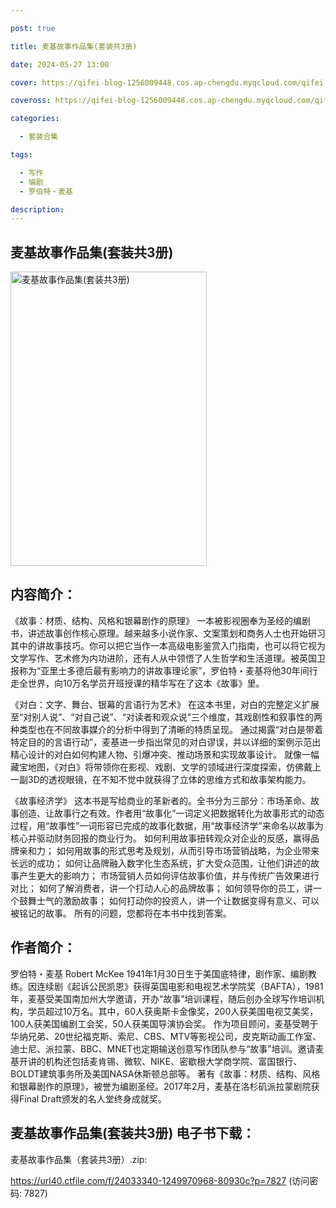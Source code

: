 ```yaml
---

post: true

title: 麦基故事作品集(套装共3册)

date: 2024-05-27 13:00

cover: https://qifei-blog-1256009448.cos.ap-chengdu.myqcloud.com/qifei-blog/65f97a4f9f345e8d03c668e9.jpg

coveross: https://qifei-blog-1256009448.cos.ap-chengdu.myqcloud.com/qifei-blog/65f97a4f9f345e8d03c668e9.jpg

categories:

  - 套装合集

tags:

  - 写作
  - 编剧
  - 罗伯特・麦基

description:
---
```


## 麦基故事作品集(套装共3册)
<img alt="麦基故事作品集(套装共3册) " class="aligncenter loaded" data-was-processed="true" decoding="async" fetchpriority="high" height="471" src="https://qifei-blog-1256009448.cos.ap-chengdu.myqcloud.com/qifei-blog/65f97a4f9f345e8d03c668e9.jpg " style="cursor: zoom-in;" width="314"/>

## 内容简介：

《故事：材质、结构、风格和银幕剧作的原理》 一本被影视圈奉为圣经的编剧书，讲述故事创作核心原理。越来越多小说作家、文案策划和商务人士也开始研习其中的讲故事技巧。你可以把它当作一本高级电影鉴赏入门指南，也可以将它视为文学写作、艺术修为内功进阶，还有人从中领悟了人生哲学和生活道理。被英国卫报称为“亚里士多德后最有影响力的讲故事理论家”，罗伯特・麦基将他30年间行走全世界，向10万名学员开班授课的精华写在了这本《故事》里。<br/>

《对白：文字、舞台、银幕的言语行为艺术》 在这本书里，对白的完整定义扩展至“对别人说”、“对自己说”、“对读者和观众说”三个维度，其戏剧性和叙事性的两种类型也在不同故事媒介的分析中得到了清晰的特质呈现。 通过揭露“对白是带着特定目的的言语行动”，麦基进一步指出常见的对白谬误，并以详细的案例示范出精心设计的对白如何构建人物、引爆冲突、推动场景和实现故事设计。 就像一幅藏宝地图，《对白》将带领你在影视、戏剧、文学的领域进行深度探索，仿佛戴上一副3D的透视眼镜，在不知不觉中就获得了立体的思维方式和故事架构能力。<br/>

《故事经济学》 这本书是写给商业的革新者的。全书分为三部分：市场革命、故事创造、让故事行之有效。作者用“故事化”一词定义把数据转化为故事形式的动态过程，用“故事性”一词形容已完成的故事化数据，用“故事经济学”来命名以故事为核心并驱动财务回报的商业行为。 如何利用故事扭转观众对企业的反感，赢得品牌亲和力； 如何用故事的形式思考及规划，从而引导市场营销战略，为企业带来长远的成功； 如何让品牌融入数字化生态系统，扩大受众范围，让他们讲述的故事产生更大的影响力； 市场营销人员如何评估故事价值，并与传统广告效果进行对比； 如何了解消费者，讲一个打动人心的品牌故事； 如何领导你的员工，讲一个鼓舞士气的激励故事； 如何打动你的投资人，讲一个让数据变得有意义、可以被铭记的故事。 所有的问题，您都将在本书中找到答案。

## 作者简介：

罗伯特・麦基 Robert McKee 1941年1月30日生于美国底特律，剧作家、编剧教练。因连续剧《起诉公民凯恩》获得英国电影和电视艺术学院奖（BAFTA），1981年，麦基受美国南加州大学邀请，开办“故事”培训课程，随后创办全球写作培训机构，学员超过10万名。其中，60人获奥斯卡金像奖，200人获美国电视艾美奖，100人获美国编剧工会奖，50人获美国导演协会奖。 作为项目顾问，麦基受聘于华纳兄弟、20世纪福克斯、索尼、CBS、MTV等影视公司，皮克斯动画工作室、迪士尼、派拉蒙、BBC、MNET也定期输送创意写作团队参与“故事”培训。邀请麦基开讲的机构还包括麦肯锡、微软、NIKE、密歇根大学商学院、富国银行、BOLDT建筑事务所及美国NASA休斯顿总部等。 著有《故事：材质、结构、风格和银幕剧作的原理》，被誉为编剧圣经。2017年2月，麦基在洛杉矶派拉蒙剧院获得Final Draft颁发的名人堂终身成就奖。

## 麦基故事作品集(套装共3册) 电子书下载：



麦基故事作品集（套装共3册）.zip: 

https://url40.ctfile.com/f/24033340-1249970968-80930c?p=7827 (访问密码: 7827)
